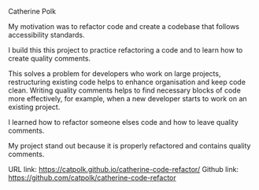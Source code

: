 Catherine Polk 

My motivation was to refactor code and create a codebase that follows accessibility standards.

I build this this project to practice refactoring a code and to learn how to create quality comments.

This solves a problem for developers who work on large projects, restructuring existing code helps to enhance organisation and keep code clean. Writing quality comments helps to find necessary blocks of code more effectively, for example, when a new developer starts to work on an existing project. 

I learned how to refactor someone elses code and how to leave quality comments. 

My project stand out because it is properly refactored and contains quality comments. 


URL link: https://catpolk.github.io/catherine-code-refactor/
Github link: https://github.com/catpolk/catherine-code-refactor

